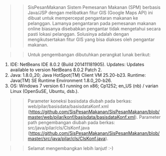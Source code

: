 >> SisPesanMakanan
Sistem Pemesanan Makanan (SPM) berbasis Java/JSP dengan melibatkan fitur GIS (Google Maps API) ini dibuat untuk mempercepat pengantaran makanan ke pelanggan. Lamanya pengantaran pada pemesanan makanan online biasanya disebabkan pengantar tidak mengetahui secara pasti lokasi pelanggan. Solusinya adalah dengan mengikutsertakan fitur GIS yang bisa diakses oleh pengantar makanan.

>> Untuk pengembangan dibutuhkan perangkat lunak berikut:
1. IDE: NetBeans IDE 8.0.2 (Build 201411181905). Updates: Updates available to version NetBeans 8.0.2 Patch 2.
2. Java: 1.8.0_20; Java HotSpot(TM) Client VM 25.20-b23. Runtime: Java(TM) SE Runtime Environment 1.8.0_20-b26.
3. OS: Windows 7 version 6.1 running on x86; Cp1252; en_US (nb) / varian Linux (OpenSuSE, Ubuntu, dsb.).

>> Parameter koneksi basisdata diubah pada berkas: web/pilar/basisdata/basisdataKonf.xml (https://github.com/SisPesanMakanan/SisPesanMakanan/blob/master/web/pilar/konf/basisdata/basisdataKonf.xml).
>> Parameter path pengembangan diubah pada berkas: src/java/pilar/cls/ClsKonf.java (https://github.com/SisPesanMakanan/SisPesanMakanan/blob/master/src/java/pilar/cls/ClsKonf.java).

>> Selamat mengembangkan lebih lanjut! :-)
